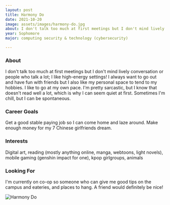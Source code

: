 ```yaml
---
layout: post
title: Harmony Do 
date: 2021-10-20
image: assets/images/harmony-do.jpg
about: I don't talk too much at first meetings but I don't mind lively conversation or people who talk a lot; I like high-energy settings! I always want to go out and have fun with friends but I also like my personal space to tend to my hobbies. I like to go at my own pace. I'm pretty sarcastic, but I know that doesn't read well a lot, which is why I can seem quiet at first. Sometimes I'm chill, but I can be spontaneous.
year: Sophomore
major: computing security & technology (cybersecurity)

---
```


### About

I don't talk too much at first meetings but I don't mind lively conversation or people who talk a lot; I like high-energy settings! I always want to go out and have fun with friends but I also like my personal space to tend to my hobbies. I like to go at my own pace. I'm pretty sarcastic, but I know that doesn't read well a lot, which is why I can seem quiet at first. Sometimes I'm chill, but I can be spontaneous.

### Career Goals

Get a good stable paying job so I can come home and laze around. Make enough money for my 7 Chinese girlfriends dream. 

### Interests

Digital art, reading (mostly anything online, manga, webtoons, light novels), mobile gaming (genshin impact for one), kpop girlgroups, animals

### Looking For

I'm currently on co-op so someone who can give me good tips on the campus and eateries, and places to hang. A friend would definitely be nice!

<div class="text-center my-5">
    <img src="https://sase-drexel.github.io/mentorship-2021/assets/images/harmony-do.jpg" alt="Harmony Do" class="rounded post-img" />
</div>
